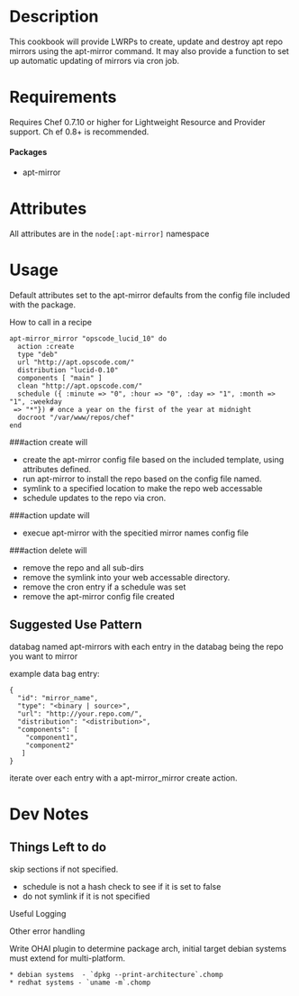 # Description

This cookbook will provide LWRPs to create, update and destroy apt repo mirrors
using the apt-mirror command. It may also provide a function to set up automatic
 updating of mirrors via cron job. 

# Requirements

Requires Chef 0.7.10 or higher for Lightweight Resource and Provider support. Ch
ef 0.8+ is recommended.

#### Packages
 * apt-mirror 

# Attributes

All attributes are in the `node[:apt-mirror]` namespace 

# Usage

Default attributes set to the apt-mirror defaults from the config file included with the package. 

How to call in a recipe

```
apt-mirror_mirror "opscode_lucid_10" do
  action :create
  type "deb"
  url "http://apt.opscode.com/"
  distribution "lucid-0.10"
  components [ "main" ]
  clean "http://apt.opscode.com/"
  schedule ({ :minute => "0", :hour => "0", :day => "1", :month => "1", :weekday
 => "*"}) # once a year on the first of the year at midnight
  docroot "/var/www/repos/chef"
end
```

###action create will

* create the apt-mirror config file based on the included template, using attributes defined.
* run apt-mirror to install the repo based on the config file named. 
* symlink to a specified location to make the repo web accessable 
* schedule updates to the repo via cron. 

###action update will

* execue apt-mirror with the specitied mirror names config file

###action delete will

* remove the repo and all sub-dirs
* remove the symlink into your web accessable directory. 
* remove the cron entry if a schedule was set
* remove the apt-mirror config file created 


## Suggested Use Pattern
databag named apt-mirrors with each entry in the databag being the repo you want to mirror 
 
example data bag entry:

```
{
  "id": "mirror_name",
  "type": "<binary | source>",
  "url": "http://your.repo.com/",
  "distribution": "<distribution>",
  "components": [
	"component1",
	"component2"
   ]
}
```

iterate over each entry with a apt-mirror_mirror create action.

# Dev Notes

## Things Left to do
skip sections if not specified. 

  * schedule is not a hash check to see if it is set to false
  * do not symlink if it is not specified

Useful Logging

Other error handling


Write OHAI plugin to determine package arch, initial target debian systems must extend for multi-platform.

	* debian systems  - `dpkg --print-architecture`.chomp
	* redhat systems - `uname -m`.chomp


